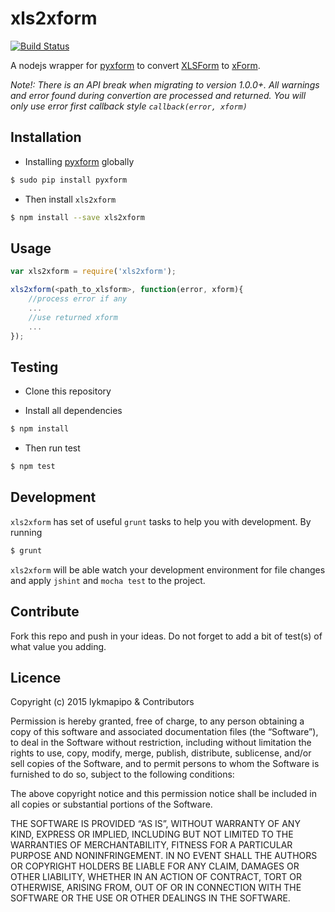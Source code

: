 xls2xform
===========

[![Build Status](https://travis-ci.org/lykmapipo/xls2xform.svg?branch=master)](https://travis-ci.org/lykmapipo/xls2xform)

A nodejs wrapper for [pyxform](https://github.com/SEL-Columbia/pyxform) to convert [XLSForm](http://xlsform.org/) to [xForm](http://opendatakit.github.io/odk-xform-spec/).

*Note!: There is an API break when migrating to version 1.0.0+. All warnings and error found during convertion are processed and returned. You will only use error first callback style `callback(error, xform)`*

## Installation
- Installing [pyxform](https://github.com/SEL-Columbia/pyxform) globally
```sh
$ sudo pip install pyxform
```

- Then install `xls2xform`
```sh
$ npm install --save xls2xform
```

## Usage
```js
var xls2xform = require('xls2xform');

xls2xform(<path_to_xlsform>, function(error, xform){
    //process error if any
    ...
    //use returned xform  
    ...  
});
```

## Testing

* Clone this repository

* Install all dependencies
```sh
$ npm install
```

* Then run test
```sh
$ npm test
```

## Development
`xls2xform` has set of useful `grunt` tasks to help you with development. By running

```sh
$ grunt
```

`xls2xform` will be able watch your development environment for file changes and apply `jshint` and `mocha test` to the project.

## Contribute
Fork this repo and push in your ideas. Do not forget to add a bit of test(s) of what value you adding.

## Licence

Copyright (c) 2015 lykmapipo & Contributors

Permission is hereby granted, free of charge, to any person obtaining a copy of this software and associated documentation files (the “Software”), to deal in the Software without restriction, including without limitation the rights to use, copy, modify, merge, publish, distribute, sublicense, and/or sell copies of the Software, and to permit persons to whom the Software is furnished to do so, subject to the following conditions:

The above copyright notice and this permission notice shall be included in all copies or substantial portions of the Software.

THE SOFTWARE IS PROVIDED “AS IS”, WITHOUT WARRANTY OF ANY KIND, EXPRESS OR IMPLIED, INCLUDING BUT NOT LIMITED TO THE WARRANTIES OF MERCHANTABILITY, FITNESS FOR A PARTICULAR PURPOSE AND NONINFRINGEMENT. IN NO EVENT SHALL THE AUTHORS OR COPYRIGHT HOLDERS BE LIABLE FOR ANY CLAIM, DAMAGES OR OTHER LIABILITY, WHETHER IN AN ACTION OF CONTRACT, TORT OR OTHERWISE, ARISING FROM, OUT OF OR IN CONNECTION WITH THE SOFTWARE OR THE USE OR OTHER DEALINGS IN THE SOFTWARE.
